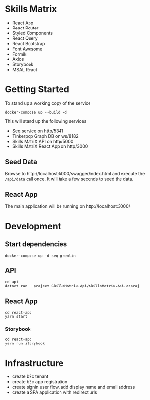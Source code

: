 # Skills Matrix

- React App
- React Router
- Styled Components
- React Query
- React Bootstrap
- Font Awesome
- Formik
- Axios
- Storybook
- MSAL React

# Getting Started

To stand up a working copy of the service

```
docker-compose up --build -d
```

This will stand up the following services

- Seq service on http/5341
- Tinkerpop Graph DB on ws/8182
- Skills MatriX API on http/5000
- Skills MatriX React App on http/3000

## Seed Data

Browse to http://localhost:5000/swagger/index.html and execute the `/api/data` call once. It will take a few seconds to seed the data.

## React App

The main application will be running on http://localhost:3000/

# Development

## Start dependencies

```
docker-compose up -d seq gremlin
```

## API

```
cd api
dotnet run --project SkillsMatrix.Api/SkillsMatrix.Api.csproj
```

## React App

```
cd react-app
yarn start
```

### Storybook

```
cd react-app
yarn run storybook
```


# Infrastructure

- create b2c tenant
- create b2c app registration
- create signin user flow, add display name and email address
- create a SPA application with redirect urls
